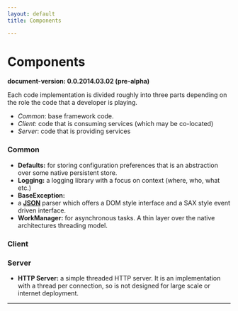 ```yaml
---
layout: default
title: Components

---
```




Components
=================
**document-version:  0.0.2014.03.02 (pre-alpha)**  


Each code implementation is divided roughly into three parts depending on the role the code that a developer is playing.

* *Common*: base framework code.
* *Client*: code that is consuming services (which may be co-located)
* *Server*: code that is providing services


### Common


* **Defaults:** for storing configuration preferences that is an abstraction over some native persistent store.
* **Logging:** a logging library with a focus on context (where, who, what etc.)
* **BaseException:**
* a **[JSON](Components_JSON.html)** parser which offers a DOM style interface and a SAX style event driven interface.
* **WorkManager:** for asynchronous tasks. A thin layer over the native architectures threading model.


### Client


### Server

* **HTTP Server:** a simple threaded HTTP server. It is an implementation with a thread per connection, so is not designed for large scale or internet deployment.


----
